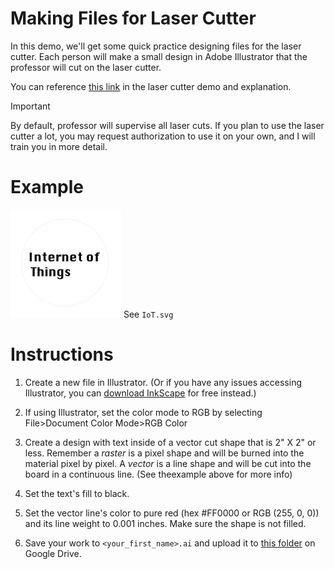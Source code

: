 # Making Files for Laser Cutter

In this demo, we'll get some quick practice designing files for the laser cutter. Each person will make a small design in Adobe Illustrator that the professor will cut on the laser cutter. 

You can reference [this link](https://github.com/allegheny-college-cmpsc-406-spring-2024/laer-cut-wheel-example) in the laser cutter demo and explanation. 


> [!IMPORTANT]  
> By default, professor will supervise all laser cuts. If you plan to use the laser cutter a lot, you may request authorization to use it on your own, and I will train you in more detail. 

# Example

![Alt text](image.png)
See `IoT.svg`

# Instructions

1. Create a new file in Illustrator. (Or if you have any issues accessing Illustrator, you can [download InkScape](https://inkscape.org/release/inkscape-1.3.2/) for free instead.)

2. If using Illustrator, set the color mode to RGB by selecting File>Document Color Mode>RGB Color

3. Create a design with text inside of a vector cut shape that is 2" X 2" or less. Remember a *raster* is a pixel shape and will be burned into the material pixel by pixel. A *vector* is a line shape and will be cut into the board in a continuous line. (See theexample above for more info)

4. Set the text's fill to black. 

5. Set the vector line's color to pure red (hex #FF0000 or RGB (255, 0, 0)) and its line weight to 0.001 inches. Make sure the shape is not filled.

6. Save your work to `<your_first_name>.ai` and upload it to [this folder](https://drive.google.com/drive/folders/1AGZUj6FKIxE-EstXafklDarH_8WXH7qH?usp=drive_link) on Google Drive. 

